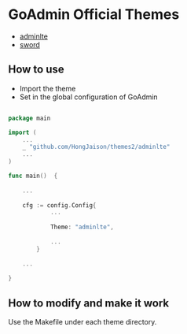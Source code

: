 # GoAdmin Official Themes

- [adminlte](https://github.com/HongJaison/themes2/tree/master/adminlte)
- [sword](https://github.com/HongJaison/themes2/tree/master/sword)

## How to use

- Import the theme
- Set in the global configuration of GoAdmin

```go

package main

import (
	...
	_ "github.com/HongJaison/themes2/adminlte"
	...
)

func main()  {
	
	...
	
	cfg := config.Config{
    		...
    		
    		Theme: "adminlte",
    		
    		...
    	}
	
	...
 
}

```

## How to modify and make it work

Use the Makefile under each theme directory.